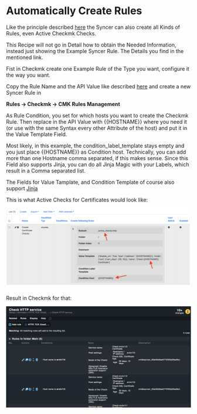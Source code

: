 # Automatically Create Rules

Like the principle described [here](recipe_contact_groups.md) the Syncer can also create all Kinds of Rules, even Active Checkmk Checks.

This Recipe will not go in Detail how to obtain the Needed Information, instead just showing the Example Syncer Rule. The Details you find in the mentioned link.

Fist in Checkmk create one Example Rule of the Type you want, configure it the way you want.

Copy the Rule Name and the API Value like described [here](recipe_contact_groups.md) and create a new Syncer Rule in 

**Rules → Checkmk → CMK Rules Management**<br>

As Rule Condition, you set for which hosts you want to create the Checkmk Rule.
Then replace in the API Value with {{HOSTNAME}} where you need it (or use with the same Syntax every other Attribute of the host) and put it in the Value Template Field. 

Most likely, in this example, the condition_label_template stays empty and you just place {{HOSTNAME}} as Condition host. Technically, you can add more than one Hostname comma separated, if this makes sense. Since this Field also supports Jinja, you can do all Jinja Magic with your Labels, which result in a Comma separated list. 

The Fields for Value Tamplate, and Condition Template of course also support [Jinja](https://jinja.palletsprojects.com)

This is what Active Checks for Certificates would look like:

![](img/recipe_rules_1.png)

Result in Checkmk for that:

![](img/recipe_rules_2.png)


